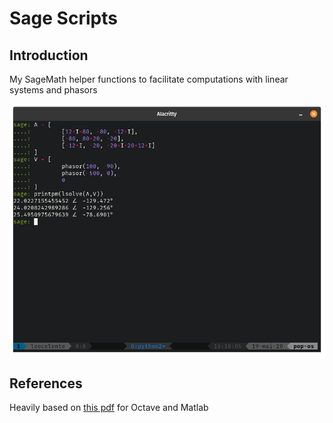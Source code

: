 # Sage Scripts
## Introduction
My SageMath helper functions to facilitate computations with linear systems and phasors

![screenshot](Screenshot%20from%202020-05-19%2015-18-05.png)

## References
Heavily based on [this pdf](https://csserver.evansville.edu/~richardson/courses/Tutorials/complex_numbers/octave/octave.pdf) for Octave and Matlab